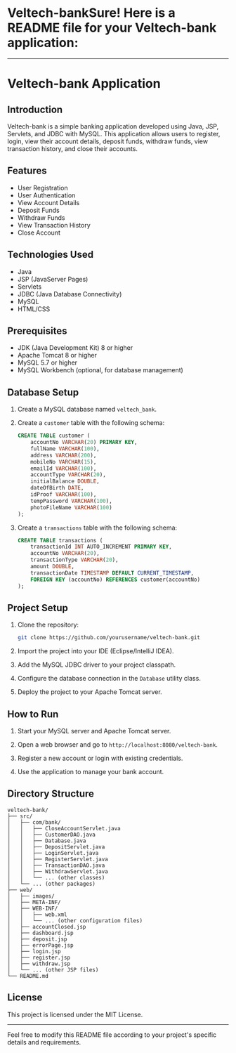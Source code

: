 # Veltech-bankSure! Here is a README file for your Veltech-bank application:

---

# Veltech-bank Application

## Introduction

Veltech-bank is a simple banking application developed using Java, JSP, Servlets, and JDBC with MySQL. This application allows users to register, login, view their account details, deposit funds, withdraw funds, view transaction history, and close their accounts.

## Features

- User Registration
- User Authentication
- View Account Details
- Deposit Funds
- Withdraw Funds
- View Transaction History
- Close Account

## Technologies Used

- Java
- JSP (JavaServer Pages)
- Servlets
- JDBC (Java Database Connectivity)
- MySQL
- HTML/CSS

## Prerequisites

- JDK (Java Development Kit) 8 or higher
- Apache Tomcat 8 or higher
- MySQL 5.7 or higher
- MySQL Workbench (optional, for database management)

## Database Setup

1. Create a MySQL database named `veltech_bank`.

2. Create a `customer` table with the following schema:

   ```sql
   CREATE TABLE customer (
       accountNo VARCHAR(20) PRIMARY KEY,
       fullName VARCHAR(100),
       address VARCHAR(200),
       mobileNo VARCHAR(15),
       emailId VARCHAR(100),
       accountType VARCHAR(20),
       initialBalance DOUBLE,
       dateOfBirth DATE,
       idProof VARCHAR(100),
       tempPassword VARCHAR(100),
       photoFileName VARCHAR(100)
   );
   ```

3. Create a `transactions` table with the following schema:

   ```sql
   CREATE TABLE transactions (
       transactionId INT AUTO_INCREMENT PRIMARY KEY,
       accountNo VARCHAR(20),
       transactionType VARCHAR(20),
       amount DOUBLE,
       transactionDate TIMESTAMP DEFAULT CURRENT_TIMESTAMP,
       FOREIGN KEY (accountNo) REFERENCES customer(accountNo)
   );
   ```

## Project Setup

1. Clone the repository:

   ```sh
   git clone https://github.com/yourusername/veltech-bank.git
   ```

2. Import the project into your IDE (Eclipse/IntelliJ IDEA).

3. Add the MySQL JDBC driver to your project classpath.

4. Configure the database connection in the `Database` utility class.

5. Deploy the project to your Apache Tomcat server.

## How to Run

1. Start your MySQL server and Apache Tomcat server.

2. Open a web browser and go to `http://localhost:8080/veltech-bank`.

3. Register a new account or login with existing credentials.

4. Use the application to manage your bank account.

## Directory Structure

```
veltech-bank/
├── src/
│   ├── com/bank/
│   │   ├── CloseAccountServlet.java
│   │   ├── CustomerDAO.java
│   │   ├── Database.java
│   │   ├── DepositServlet.java
│   │   ├── LoginServlet.java
│   │   ├── RegisterServlet.java
│   │   ├── TransactionDAO.java
│   │   ├── WithdrawServlet.java
│   │   └── ... (other classes)
│   └── ... (other packages)
├── web/
│   ├── images/
│   ├── META-INF/
│   ├── WEB-INF/
│   │   ├── web.xml
│   │   └── ... (other configuration files)
│   ├── accountClosed.jsp
│   ├── dashboard.jsp
│   ├── deposit.jsp
│   ├── errorPage.jsp
│   ├── login.jsp
│   ├── register.jsp
│   ├── withdraw.jsp
│   └── ... (other JSP files)
└── README.md
```

## License

This project is licensed under the MIT License.

---

Feel free to modify this README file according to your project's specific details and requirements.
